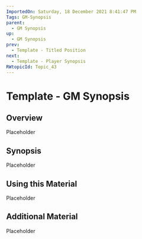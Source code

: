 ```yaml
---
ImportedOn: Saturday, 18 December 2021 8:41:47 PM
Tags: GM-Synopsis
parent:
  - GM Synopsis
up:
  - GM Synopsis
prev:
  - Template - Titled Position
next:
  - Template - Player Synopsis
RWtopicId: Topic_43
---
```

# Template - GM Synopsis
## Overview
Placeholder

## Synopsis
Placeholder

## Using this Material
Placeholder

## Additional Material
Placeholder

